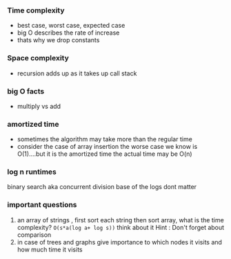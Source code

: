 ### Time complexity
- best case, worst case, expected case
- big O describes the rate of increase
- thats why we drop constants

### Space complexity
- recursion adds up as it takes up call stack

### big O facts
- multiply vs add

### amortized time

- sometimes the algorithm may take more than the regular time 
- consider the case of array insertion the worse case we know is O(1)....but it is the amortized time the actual time may be O(n)

### log n runtimes
binary search aka concurrent division
base of the logs dont matter


### important questions
1. an array of strings , first sort each string then sort array, what is the time complexity?
   ```O(s*a(log a+ log s))```
	think about it 
	Hint : Don't forget about comparison
2. in case of trees and graphs give importance to which nodes it visits and how much time it visits
